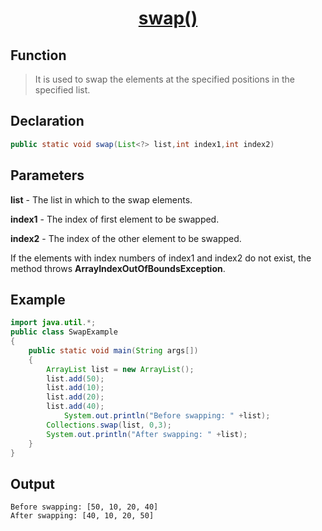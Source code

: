 <h1 align="center"><a href="#">swap() </a></h1>


## Function

> It is used to swap the elements at the specified positions in the specified list.

## Declaration

```java
public static void swap(List<?> list,int index1,int index2)	
```

## Parameters
<b>list</b> - The list in which to the swap elements.

<b>index1</b> - The index of first element to be swapped.

<b>index2</b> - The index of the other element to be swapped.

If the elements with index numbers of index1 and index2 do not exist, the method throws <b>ArrayIndexOutOfBoundsException</b>.

## Example

```java
import java.util.*;
public class SwapExample
{
	public static void main(String args[])
	{
		ArrayList list = new ArrayList();
		list.add(50);
		list.add(10);
		list.add(20);
		list.add(40);
    		System.out.println("Before swapping: " +list);
		Collections.swap(list, 0,3);
		System.out.println("After swapping: " +list); 
	}
}
```

## Output

```
Before swapping: [50, 10, 20, 40]
After swapping: [40, 10, 20, 50]
```

